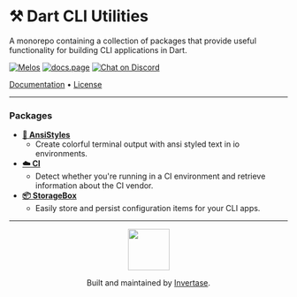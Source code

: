 <p align="center">
  <h1>⚒️ Dart CLI Utilities</h1>
  <span>A monorepo containing a collection of packages that provide useful functionality for building CLI applications in Dart.</span>
</p>

<a href="https://github.com/invertase/melos"><img src="https://img.shields.io/badge/maintained%20with-melos-f700ff.svg?style=flat-square" alt="Melos" /></a>
<a href="https://docs.page"><img src="https://img.shields.io/badge/powered%20by-docs.page-34C4AC.svg?style=flat-square" alt="docs.page" /></a>
<a href="https://invertase.link/discord">
  <img src="https://img.shields.io/discord/295953187817521152.svg?style=flat-square&colorA=7289da&label=Chat%20on%20Discord" alt="Chat on Discord">
</a>

<a href="https://dart-cli-utilities.invertase.dev">Documentation</a> &bull;
<a href="https://github.com/invertase/dart-cli-utilities/blob/main/LICENSE">License</a>

---

### Packages

 - [**🌈 AnsiStyles**](packages/ansi_styles)
   - Create colorful terminal output with ansi styled text in io environments.
 - [**☁️ CI**](packages/ci)
   - Detect whether you're running in a CI environment and retrieve information about the CI vendor.
 - [**📦 StorageBox**](packages/storagebox)
   - Easily store and persist configuration items for your CLI apps.


---

<p align="center">
  <a href="https://invertase.io/?utm_source=readme&utm_medium=footer&utm_campaign=dart-cli-utilities">
    <img width="75px" src="https://static.invertase.io/assets/invertase/invertase-rounded-avatar.png">
  </a>
  <p align="center">
    Built and maintained by <a href="https://invertase.io/?utm_source=readme&utm_medium=footer&utm_campaign=dart-cli-utilities">Invertase</a>.
  </p>
</p>
